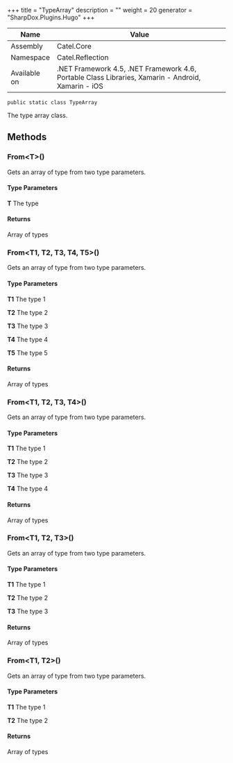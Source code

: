 

+++
title = "TypeArray" 
description = ""
weight = 20
generator = "SharpDox.Plugins.Hugo"
+++

Name|Value
---|---
Assembly|Catel.Core
Namespace|Catel.Reflection
Available on|.NET Framework 4.5, .NET Framework 4.6, Portable Class Libraries, Xamarin - Android, Xamarin - iOS

```
public static class TypeArray
```

The type array class.

## Methods

### From&lt;T&gt;()

Gets an array of type from two type parameters.

#### Type Parameters

**T**
The type

#### Returns

Array of types

### From&lt;T1, T2, T3, T4, T5&gt;()

Gets an array of type from two type parameters.

#### Type Parameters

**T1**
The type 1

**T2**
The type 2

**T3**
The type 3

**T4**
The type 4

**T5**
The type 5

#### Returns

Array of types

### From&lt;T1, T2, T3, T4&gt;()

Gets an array of type from two type parameters.

#### Type Parameters

**T1**
The type 1

**T2**
The type 2

**T3**
The type 3

**T4**
The type 4

#### Returns

Array of types

### From&lt;T1, T2, T3&gt;()

Gets an array of type from two type parameters.

#### Type Parameters

**T1**
The type 1

**T2**
The type 2

**T3**
The type 3

#### Returns

Array of types

### From&lt;T1, T2&gt;()

Gets an array of type from two type parameters.

#### Type Parameters

**T1**
The type 1

**T2**
The type 2

#### Returns

Array of types

